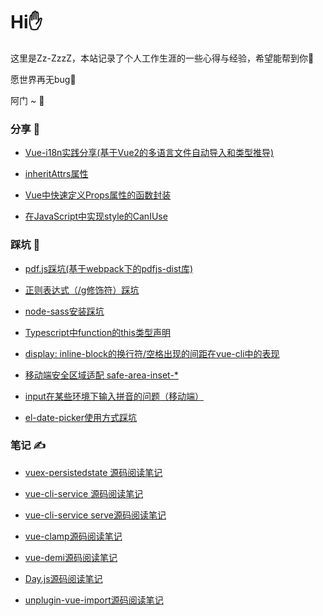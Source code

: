 # Hi✋

这里是Zz-ZzzZ，本站记录了个人工作生涯的一些心得与经验，希望能帮到你🫰

愿世界再无bug🐞

阿门 ~ 🙏

### 分享 🌟
- [Vue-i18n实践分享(基于Vue2的多语言文件自动导入和类型推导)](/share/i18n.html)

- [inheritAttrs属性](/share/inheritAttrs.html)

- [Vue中快速定义Props属性的函数封装](/share/props.html)

- [在JavaScript中实现style的CanIUse](/share/canIUseStyle.html)
### 踩坑 🧐
- [pdf.js踩坑(基于webpack下的pdfjs-dist库)](/bug/pdfjs.md)

- [正则表达式（/g修饰符）踩坑](/bug/regExp.md)

- [node-sass安装踩坑](/bug/nodeSass.md)

- [Typescript中function的this类型声明](/bug/ts-this.md)

- [display: inline-block的换行符/空格出现的间距在vue-cli中的表现](/bug/inline-block.md)

- [移动端安全区域适配 safe-area-inset-*](/bug/safe-area.md)

- [input在某些环境下输入拼音的问题（移动端）](/bug/input-zh.md)

- [el-date-picker使用方式踩坑](/bug/el-date-picker.md)
### 笔记 ✍️
- [vuex-persistedstate 源码阅读笔记](/code/vuex-persistedstate.md)

- [vue-cli-service 源码阅读笔记](/code/vue-cli-service.md)

- [vue-cli-service serve源码阅读笔记](/code/vue-cli-service-serve.md)

- [vue-clamp源码阅读笔记](/code/vue-clamp.md)

- [vue-demi源码阅读笔记](/code/vue-demi.md)

- [Day.js源码阅读笔记](/code/dayjs.md)

- [unplugin-vue-import源码阅读笔记](/code/dayjs.md)

